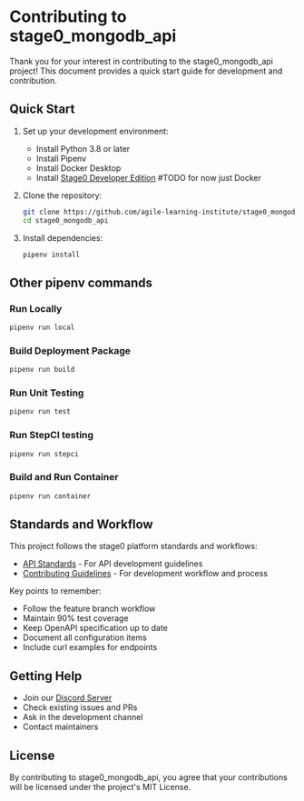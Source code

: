 # Contributing to stage0_mongodb_api

Thank you for your interest in contributing to the stage0_mongodb_api project! This document provides a quick start guide for development and contribution.

## Quick Start

1. Set up your development environment:
   - Install Python 3.8 or later
   - Install Pipenv
   - Install Docker Desktop
   - Install [Stage0 Developer Edition]() #TODO for now just Docker

2. Clone the repository:
   ```bash
   git clone https://github.com/agile-learning-institute/stage0_mongodb_api.git
   cd stage0_mongodb_api
   ```

3. Install dependencies:
   ```bash
   pipenv install
   ```

## Other pipenv commands

### Run Locally
```bash
pipenv run local
```

### Build Deployment Package
```bash
pipenv run build
```

### Run Unit Testing
```bash
pipenv run test
```

### Run StepCI testing
```bash
pipenv run stepci
```

### Build and Run Container
```bash
pipenv run container
```

## Standards and Workflow

This project follows the stage0 platform standards and workflows:

- [API Standards](../stage0/developer_edition/docs/api-standards.md) - For API development guidelines
- [Contributing Guidelines](../stage0/developer_edition/docs/contributing.md) - For development workflow and process

Key points to remember:
- Follow the feature branch workflow
- Maintain 90% test coverage
- Keep OpenAPI specification up to date
- Document all configuration items
- Include curl examples for endpoints

## Getting Help

- Join our [Discord Server](https://discord.gg/agile-learning-institute)
- Check existing issues and PRs
- Ask in the development channel
- Contact maintainers

## License

By contributing to stage0_mongodb_api, you agree that your contributions will be licensed under the project's MIT License. 